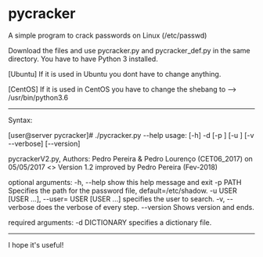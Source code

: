 # pycracker
A simple program to crack passwords on Linux (/etc/passwd)

Download the files and use pycracker.py and pycracker_def.py in the same directory.
You have to have Python 3 installed.

[Ubuntu]
If it is used in Ubuntu you dont have to change anything.

[CentOS]
If it is used in CentOS you have to change the shebang to --> /usr/bin/python3.6

-----------------------------------------------------------------------------------------------------------------------------------
Syntax:

[user@server pycracker]# ./pycracker.py --help
usage: 
[-h] -d <dictionary> [-p <path>] [-u <user>] [-v --verbose] [--version]

pycrackerV2.py, Authors: Pedro Pereira & Pedro Lourenço (CET06_2017) on
05/05/2017 <> Version 1.2 improved by Pedro Pereira (Fev-2018)

optional arguments:
  -h, --help            show this help message and exit
  -p PATH               Specifies the path for the password file,
                        default=/etc/shadow.
  -u USER [USER ...], --user= USER [USER ...]
                        specifies the user to search.
  -v, --verbose         does the verbose of every step.
  --version             Shows version and ends.

required arguments:
  -d DICTIONARY         specifies a dictionary file.
  
  -----------------------------------------------------------------------------------------------------------------------------------
I hope it's useful!